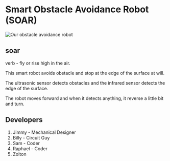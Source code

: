 # Smart Obstacle Avoidance Robot (SOAR)

![Our obstacle avoidance robot](https://github.com/jimmyasyraf/robotics2016/blob/master/robottttt.jpg "Our obstacle avoidance robot")

## soar
verb - fly or rise high in the air.

This smart robot avoids obstacle and stop at the edge of the surface at will.

The ultrasonic sensor detects obstacles and the infrared sensor detects the edge of the surface.

The robot moves forward and when it detects anything, it reverse a little bit and turn.

## Developers
1. Jimmy - Mechanical Designer
2. Billy - Circuit Guy
3. Sam - Coder
4. Raphael - Coder
5. Zolton



